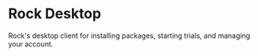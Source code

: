 # Rock Desktop
Rock's desktop client for installing packages, starting trials, and managing your account.
